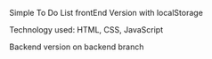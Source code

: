 Simple To Do List frontEnd Version with localStorage

Technology used: HTML, CSS, JavaScript

Backend version on backend branch

